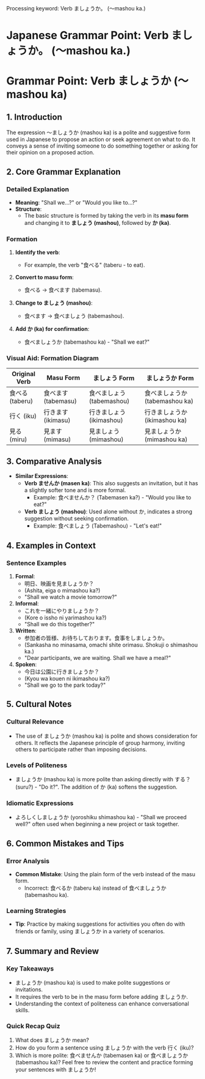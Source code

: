 Processing keyword: Verb ましょうか。 (〜mashou ka.)
# Japanese Grammar Point: Verb ましょうか。 (〜mashou ka.)
# Grammar Point: Verb ましょうか (〜mashou ka)
## 1. Introduction
The expression 〜ましょうか (mashou ka) is a polite and suggestive form used in Japanese to propose an action or seek agreement on what to do. It conveys a sense of inviting someone to do something together or asking for their opinion on a proposed action.
## 2. Core Grammar Explanation
### Detailed Explanation
- **Meaning**: "Shall we...?" or "Would you like to...?"
- **Structure**:
  - The basic structure is formed by taking the verb in its **masu form** and changing it to **ましょう (mashou)**, followed by **か (ka)**.
  
### Formation
1. **Identify the verb**:
   - For example, the verb "食べる" (taberu - to eat).
   
2. **Convert to masu form**:
   - 食べる → 食べます (tabemasu).
3. **Change to ましょう (mashou)**:
   - 食べます → 食べましょう (tabemashou).
4. **Add か (ka) for confirmation**:
   - 食べましょうか (tabemashou ka) - "Shall we eat?"
### Visual Aid: Formation Diagram
| Original Verb | Masu Form | ましょう Form | ましょうか Form |
|---------------|-----------|---------------|------------------|
| 食べる (taberu) | 食べます (tabemasu) | 食べましょう (tabemashou) | 食べましょうか (tabemashou ka) |
| 行く (iku)     | 行きます (ikimasu)     | 行きましょう (ikimashou)     | 行きましょうか (ikimashou ka)  |
| 見る (miru)   | 見ます (mimasu)       | 見ましょう (mimashou)       | 見ましょうか (mimashou ka)     |
## 3. Comparative Analysis
- **Similar Expressions**:
  - **Verb ませんか (masen ka)**: This also suggests an invitation, but it has a slightly softer tone and is more formal.
    - Example: 食べませんか？ (Tabemasen ka?) - "Would you like to eat?"
  - **Verb ましょう (mashou)**: Used alone without か, indicates a strong suggestion without seeking confirmation.
    - Example: 食べましょう (Tabemashou) - "Let's eat!"
## 4. Examples in Context
### Sentence Examples
1. **Formal**: 
   - 明日、映画を見ましょうか？  
   - (Ashita, eiga o mimashou ka?)  
   - "Shall we watch a movie tomorrow?"
2. **Informal**: 
   - これを一緒にやりましょうか？  
   - (Kore o issho ni yarimashou ka?)  
   - "Shall we do this together?"
3. **Written**: 
   - 参加者の皆様、お待ちしております。食事をしましょうか。  
   - (Sankasha no minasama, omachi shite orimasu. Shokuji o shimashou ka.)  
   - "Dear participants, we are waiting. Shall we have a meal?"
4. **Spoken**: 
   - 今日は公園に行きましょうか？  
   - (Kyou wa kouen ni ikimashou ka?)  
   - "Shall we go to the park today?"
## 5. Cultural Notes
### Cultural Relevance
- The use of ましょうか (mashou ka) is polite and shows consideration for others. It reflects the Japanese principle of group harmony, inviting others to participate rather than imposing decisions.
### Levels of Politeness
- ましょうか (mashou ka) is more polite than asking directly with する？ (suru?) - "Do it?". The addition of か (ka) softens the suggestion.
### Idiomatic Expressions
- よろしくしましょうか (yoroshiku shimashou ka) - "Shall we proceed well?" often used when beginning a new project or task together.
## 6. Common Mistakes and Tips
### Error Analysis
- **Common Mistake**: Using the plain form of the verb instead of the masu form.
  - Incorrect: 食べるか (taberu ka) instead of 食べましょうか (tabemashou ka).
  
### Learning Strategies
- **Tip**: Practice by making suggestions for activities you often do with friends or family, using ましょうか in a variety of scenarios.
## 7. Summary and Review
### Key Takeaways
- ましょうか (mashou ka) is used to make polite suggestions or invitations.
- It requires the verb to be in the masu form before adding ましょうか.
- Understanding the context of politeness can enhance conversational skills.
### Quick Recap Quiz
1. What does ましょうか mean?
2. How do you form a sentence using ましょうか with the verb 行く (iku)?
3. Which is more polite: 食べませんか (tabemasen ka) or 食べましょうか (tabemashou ka)?
Feel free to review the content and practice forming your sentences with ましょうか!
